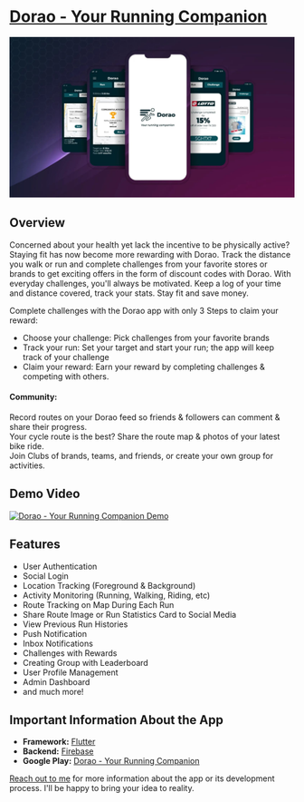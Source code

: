 # [Dorao - Your Running Companion](https://kaykobadreza.com/portfolio/dorao/)

![Dorao - Your Running Companion](assets/dorao.jpeg)

## Overview
Concerned about your health yet lack the incentive to be physically active? Staying fit has now become more rewarding with Dorao. Track the distance you walk or run and complete challenges from your favorite stores or brands to get exciting offers in the form of discount codes with Dorao. With everyday challenges, you'll always be motivated. Keep a log of your time and distance covered, track your stats. Stay fit and save money.

Complete challenges with the Dorao app with only 3 Steps to claim your reward:    
- Choose your challenge: Pick challenges from your favorite brands    
- Track your run: Set your target and start your run; the app will keep track of your challenge     
- Claim your reward: Earn your reward by completing challenges & competing with others.

#### Community:
Record routes on your Dorao feed so friends & followers can comment & share their progress.     
Your cycle route is the best? Share the route map & photos of your latest bike ride.      
Join Clubs of brands, teams, and friends, or create your own group for activities.       

## Demo Video
[![Dorao - Your Running Companion Demo](https://img.youtube.com/vi/B4LK4H7Z5AI/0.jpg)](https://www.youtube.com/watch?v=B4LK4H7Z5AI)     

## Features
- User Authentication
- Social Login
- Location Tracking (Foreground & Background)
- Activity Monitoring (Running, Walking, Riding, etc)
- Route Tracking on Map During Each Run
- Share Route Image or Run Statistics Card to Social Media
- View Previous Run Histories
- Push Notification
- Inbox Notifications
- Challenges with Rewards
- Creating Group with Leaderboard
- User Profile Management
- Admin Dashboard
- and much more!

## Important Information About the App
- **Framework:** [Flutter](https://flutter.dev/)
- **Backend:** [Firebase](https://firebase.google.com/)
- **Google Play:** [Dorao - Your Running Companion](https://play.google.com/store/apps/details?id=com.dorao.doraoApp)

[Reach out to me](https://kaykobadreza.com/) for more information about the app or its development process. I'll be happy to bring your idea to reality.